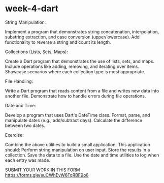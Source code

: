 # week-4-dart

String Manipulation:

Implement a program that demonstrates string concatenation, interpolation, substring extraction, and case conversion (upper/lowercase).
Add functionality to reverse a string and count its length.

Collections (Lists, Sets, Maps):

Create a Dart program that demonstrates the use of lists, sets, and maps.
Include operations like adding, removing, and iterating over items.
Showcase scenarios where each collection type is most appropriate.

File Handling:

Write a Dart program that reads content from a file and writes new data into another file.
Demonstrate how to handle errors during file operations.

Date and Time:

Develop a program that uses Dart's DateTime class.
Format, parse, and manipulate dates (e.g., add/subtract days).
Calculate the difference between two dates.

Exercise:

Combine the above utilities to build a small application. This application should:
Perform string manipulation on user input.
Store the results in a collection.
Save the data to a file.
Use the date and time utilities to log when each entry was made.







SUBMIT YOUR WORK IN THIS FORM https://forms.gle/euCWhEyW6FqRBF9o8
